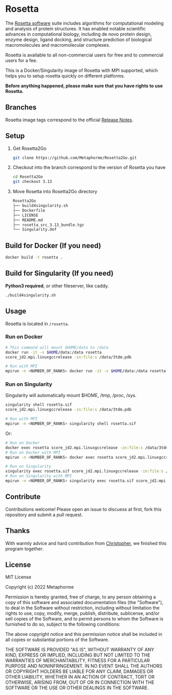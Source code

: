 # Rosetta

The [Rosetta software](https://www.rosettacommons.org/) suite includes algorithms for computational modeling and analysis of protein structures. It has enabled notable scientific advances in computational biology, including de novo protein design, enzyme design, ligand docking, and structure prediction of biological macromolecules and macromolecular complexes.

Rosetta is available to all non-commercial users for free and to commercial users for a fee.

This is a Docker/Singularity image of Rosetta with MPI supported, which helps you to setup rosetta quickly on different platforms.

**Before anything happened, please make sure that you have rights to use Rosetta.**

## Branches

Rosetta image tags correspond to the official [Release Notes](https://www.rosettacommons.org/docs/latest/release-notes).

## Setup

1. Get Rosetta2Go
    ```bash
    git clone https://github.com/Metaphorme/Rosetta2Go.git
    ```

2. Checkout into the branch correspond to the version of Rosetta you have
    ```bash
    cd Rosetta2Go
    git checkout 3.13
    ```

3. Move Rosetta into Rosetta2Go directory
    ```bash
    Rosetta2Go
    ├── build4singularity.sh
    ├── Dockerfile
    ├── LICENSE
    ├── README.md
    ├── rosetta_src_3.13_bundle.tgz
    └── Singularity.def
    ```

## Build for Docker (If you need)
```bash
docker build -t rosetta .
```

## Build for Singularity (If you need)
**Python3 required**, or other fileserver, like caddy.

```bash
./build4singularity.sh
```

## Usage
Rosetta is located in `/rosetta`.

### Run on Docker

```bash
# This command will mount $HOME/data to /data
docker run -it -v $HOME/data:/data rosetta
score_jd2.mpi.linuxgccrelease -in:file:s /data/3tdm.pdb

# Run with MPI
mpirun -n <NUMBER_OF_RANKS> docker run -it -v $HOME/data:/data rosetta
```

### Run on Singularity
Singularity will automatically mount $HOME, /tmp, /proc, /sys.

```bash
singularity shell rosetta.sif
score_jd2.mpi.linuxgccrelease -in:file:s /data/3tdm.pdb

# Run with MPI
mpirun -n <NUMBER_OF_RANKS> singularity shell rosetta.sif
```

Or:

```bash
# Run on Docker
docker exec rosetta score_jd2.mpi.linuxgccrelease -in:file:s /data/3tdm.pdb
# Run on Docker with MPI
mpirun -n <NUMBER_OF_RANKS> docker exec rosetta score_jd2.mpi.linuxgccrelease -in:file:s /data/3tdm.pdb

# Run on Singularity
singularity exec rosetta.sif score_jd2.mpi.linuxgccrelease -in:file:s /data/3tdm.pdb
# Run on Singularity with MPI
mpirun -n <NUMBER_OF_RANKS> singularity exec rosetta.sif score_jd2.mpi.linuxgccrelease -in:file:s /data/3tdm.pdb
```

## Contribute
Contributions welcome! Please open an issue to discuess at first, fork this repository and submit a pull request.

## Thanks
With warmly advice and hard contribution from [Christopher](https://github.com/CondaPereira), we finished this program together.

## License
MIT License

Copyright (c) 2022 Metaphorme

Permission is hereby granted, free of charge, to any person obtaining a copy
of this software and associated documentation files (the "Software"), to deal
in the Software without restriction, including without limitation the rights
to use, copy, modify, merge, publish, distribute, sublicense, and/or sell
copies of the Software, and to permit persons to whom the Software is
furnished to do so, subject to the following conditions:

The above copyright notice and this permission notice shall be included in all
copies or substantial portions of the Software.

THE SOFTWARE IS PROVIDED "AS IS", WITHOUT WARRANTY OF ANY KIND, EXPRESS OR
IMPLIED, INCLUDING BUT NOT LIMITED TO THE WARRANTIES OF MERCHANTABILITY,
FITNESS FOR A PARTICULAR PURPOSE AND NONINFRINGEMENT. IN NO EVENT SHALL THE
AUTHORS OR COPYRIGHT HOLDERS BE LIABLE FOR ANY CLAIM, DAMAGES OR OTHER
LIABILITY, WHETHER IN AN ACTION OF CONTRACT, TORT OR OTHERWISE, ARISING FROM,
OUT OF OR IN CONNECTION WITH THE SOFTWARE OR THE USE OR OTHER DEALINGS IN THE
SOFTWARE.
